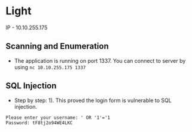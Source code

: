# Light

IP - 10.10.255.175

## Scanning and Enumeration

- The application is running on port 1337. You can connect to server by using ``` nc 10.10.255.175 1337 ```


## SQL Injection
- Step by step:
1). This proved the login form is vulnerable to SQL injection.
```
Please enter your username: ' OR '1'='1
Password: tF8tj2o94WE4LKC
```
